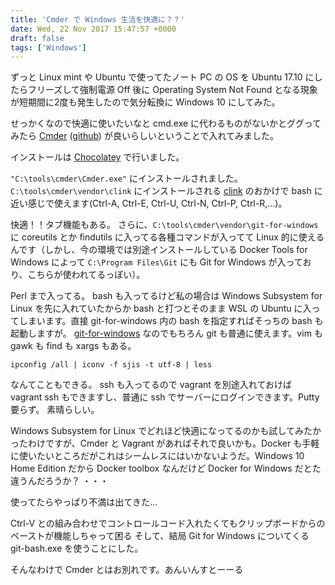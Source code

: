 ```yaml
---
title: 'Cmder で Windows 生活を快適に？？'
date: Wed, 22 Nov 2017 15:47:57 +0000
draft: false
tags: ['Windows']
---
```


ずっと Linux mint や Ubuntu で使ってたノート PC の OS を Ubuntu 17.10 にしたらフリーズして強制電源 Off 後に Operating System Not Found となる現象が短期間に2度も発生したので気分転換に Windows 10 にしてみた。

せっかくなので快適に使いたいなと cmd.exe に代わるものがないかとググってみたら [Cmder](http://cmder.net/) ([github](https://github.com/cmderdev/cmder)) が良いらしいということで入れてみました。

インストールは [Chocolatey](https://chocolatey.org/packages/Cmder) で行いました。

`"C:\tools\cmder\Cmder.exe"` にインストールされました。 `C:\tools\cmder\vendor\clink` にインストールされる [clink](https://github.com/mridgers/clink) のおかけで bash に近い感じで使えます(Ctrl-A, Ctrl-E, Ctrl-U, Ctrl-N, Ctrl-P, Ctrl-R,...)。

快適！！タブ機能もある。
さらに、`C:\tools\cmder\vendor\git-for-windows` に coreutils とか findutils に入ってる各種コマンドが入ってて Linux 的に使えるんです（しかし、今の環境では別途インストールしている Docker Tools for Windows によって `C:\Program Files\Git` にも Git for Windows が入っており、こちらが使われてるっぽい）。

Perl まで入ってる。 bash も入ってるけど私の場合は Windows Subsystem for Linux を先に入れていたからか bash と打つとそのまま WSL の Ubuntu に入ってしまいます。直接 git-for-windows 内の bash を指定すればそっちの bash も起動しますが。 [git-for-windows](https://git-for-windows.github.io/) なのでもちろん git も普通に使えます。vim も gawk も find も xargs もある。

```
ipconfig /all | iconv -f sjis -t utf-8 | less
```

なんてこともできる。 ssh も入ってるので vagrant を別途入れておけば vagrant ssh もできますし、普通に ssh でサーバーにログインできます。Putty 要らず。 素晴らしい。

Windows Subsystem for Linux でどれほど快適になってるのかも試してみたかったわけですが、Cmder と Vagrant があればそれで良いかも。Docker も手軽に使いたいところだがこれはシームレスにはいかないようだ。Windows 10 Home Edition だから Docker toolbox なんだけど Docker for Windows だとた違うんだろうか？ ・・・

使ってたらやっぱり不満は出てきた...

Ctrl-V との組み合わせでコントロールコード入れたくてもクリップボードからのペーストが機能しちゃって困る そして、結局 Git for Windows についてくる git-bash.exe を使うことにした。

そんなわけで Cmder とはお別れです。あんいんすとーーる
